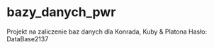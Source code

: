 # bazy_danych_pwr
Projekt na zaliczenie baz danych dla Konrada, Kuby &amp; Platona
Hasło: DataBase2137